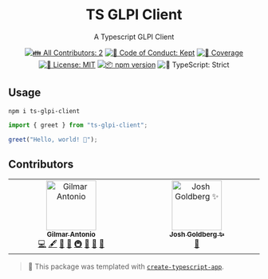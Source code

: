 <h1 align="center">TS GLPI Client</h1>

<p align="center">A Typescript GLPI Client</p>

<p align="center">
	<!-- prettier-ignore-start -->
	<!-- ALL-CONTRIBUTORS-BADGE:START - Do not remove or modify this section -->
	<a href="#contributors" target="_blank"><img alt="👪 All Contributors: 2" src="https://img.shields.io/badge/%F0%9F%91%AA_all_contributors-2-21bb42.svg" /></a>
<!-- ALL-CONTRIBUTORS-BADGE:END -->
	<!-- prettier-ignore-end -->
	<a href="https://github.com/Tecverde-Engenharia-S-A/ts-glpi-client/blob/main/.github/CODE_OF_CONDUCT.md" target="_blank"><img alt="🤝 Code of Conduct: Kept" src="https://img.shields.io/badge/%F0%9F%A4%9D_code_of_conduct-kept-21bb42" /></a>
	<a href="https://codecov.io/gh/Tecverde-Engenharia-S-A/ts-glpi-client" target="_blank"><img alt="🧪 Coverage" src="https://img.shields.io/codecov/c/github/Tecverde-Engenharia-S-A/ts-glpi-client?label=%F0%9F%A7%AA%20coverage" /></a>
	<a href="https://github.com/Tecverde-Engenharia-S-A/ts-glpi-client/blob/main/LICENSE.md" target="_blank"><img alt="📝 License: MIT" src="https://img.shields.io/badge/%F0%9F%93%9D_license-MIT-21bb42.svg"></a>
	<a href="http://npmjs.com/package/ts-glpi-client"><img alt="📦 npm version" src="https://img.shields.io/npm/v/ts-glpi-client?color=21bb42&label=%F0%9F%93%A6%20npm" /></a>
	<img alt="💪 TypeScript: Strict" src="https://img.shields.io/badge/%F0%9F%92%AA_typescript-strict-21bb42.svg" />
</p>

## Usage

```shell
npm i ts-glpi-client
```

```ts
import { greet } from "ts-glpi-client";

greet("Hello, world! 💖");
```

## Contributors

<!-- spellchecker: disable -->
<!-- ALL-CONTRIBUTORS-LIST:START - Do not remove or modify this section -->
<!-- prettier-ignore-start -->
<!-- markdownlint-disable -->
<table>
  <tbody>
    <tr>
      <td align="center" valign="top" width="14.28%"><a href="https://github.com/atno11"><img src="https://avatars.githubusercontent.com/u/166723787?v=4?s=100" width="100px;" alt="Gilmar Antonio"/><br /><sub><b>Gilmar Antonio</b></sub></a><br /><a href="https://github.com/Tecverde-Engenharia-S-A/ts-glpi-client/commits?author=atno11" title="Code">💻</a> <a href="#content-atno11" title="Content">🖋</a> <a href="https://github.com/Tecverde-Engenharia-S-A/ts-glpi-client/commits?author=atno11" title="Documentation">📖</a> <a href="#ideas-atno11" title="Ideas, Planning, & Feedback">🤔</a> <a href="#infra-atno11" title="Infrastructure (Hosting, Build-Tools, etc)">🚇</a> <a href="#maintenance-atno11" title="Maintenance">🚧</a> <a href="#projectManagement-atno11" title="Project Management">📆</a> <a href="#tool-atno11" title="Tools">🔧</a></td>
      <td align="center" valign="top" width="14.28%"><a href="http://www.joshuakgoldberg.com/"><img src="https://avatars.githubusercontent.com/u/3335181?v=4?s=100" width="100px;" alt="Josh Goldberg ✨"/><br /><sub><b>Josh Goldberg ✨</b></sub></a><br /><a href="#tool-JoshuaKGoldberg" title="Tools">🔧</a></td>
    </tr>
  </tbody>
</table>

<!-- markdownlint-restore -->
<!-- prettier-ignore-end -->

<!-- ALL-CONTRIBUTORS-LIST:END -->
<!-- spellchecker: enable -->

<!-- You can remove this notice if you don't want it 🙂 no worries! -->

> 💙 This package was templated with [`create-typescript-app`](https://github.com/JoshuaKGoldberg/create-typescript-app).
